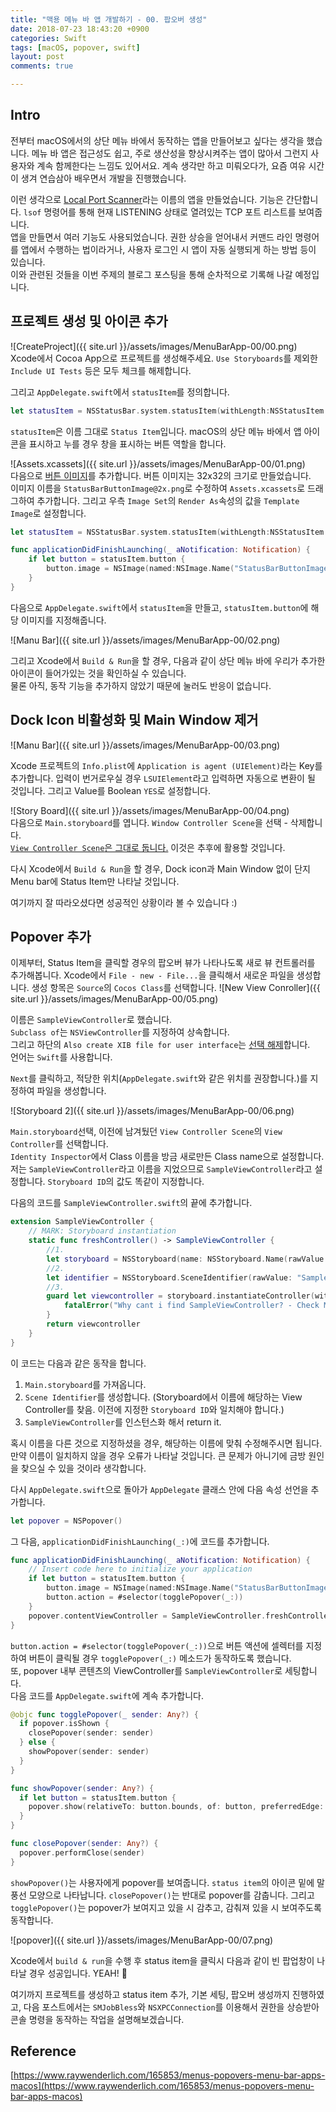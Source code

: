 ```yaml
---
title: "맥용 메뉴 바 앱 개발하기 - 00. 팝오버 생성"
date: 2018-07-23 18:43:20 +0900
categories: Swift
tags: [macOS, popover, swift]
layout: post
comments: true

---
```


## Intro
전부터 macOS에서의 상단 메뉴 바에서 동작하는 앱을 만들어보고 싶다는 생각을 했습니다. 메뉴 바 앱은 접근성도 쉽고, 주로 생산성을 향상시켜주는 앱이 많아서 그런지 사용자와 계속 함께한다는 느낌도 있어서요. 계속 생각만 하고 미뤄오다가, 요즘 여유 시간이 생겨 연습삼아 배우면서 개발을 진행했습니다.

이런 생각으로 [Local Port Scanner](https://github.com/rajephon/LocalPortScanner)라는 이름의 앱을 만들었습니다. 기능은 간단합니다. `lsof` 명령어를 통해 현재 LISTENING 상태로 열려있는 TCP 포트 리스트를 보여줍니다.  
앱을 만들면서 여러 기능도 사용되었습니다. 권한 상승을 얻어내서 커맨드 라인 명령어를 앱에서 수행하는 법이라거나, 사용자 로그인 시 앱이 자동 실행되게 하는 방법 등이 있습니다.  
이와 관련된 것들을 이번 주제의 블로그 포스팅을 통해 순차적으로 기록해 나갈 예정입니다.

## 프로젝트 생성 및 아이콘 추가
![CreateProject]({{ site.url }}/assets/images/MenuBarApp-00/00.png)  
Xcode에서 Cocoa App으로 프로젝트를 생성해주세요. `Use Storyboards`를 제외한 `Include UI Tests` 등은 모두 체크를 해제합니다.

그리고 `AppDelegate.swift`에서 `statusItem`를 정의합니다.
```swift
let statusItem = NSStatusBar.system.statusItem(withLength:NSStatusItem.squareLength)
```
`statusItem`은 이름 그대로 `Status Item`입니다. macOS의 상단 메뉴 바에서 앱 아이콘을 표시하고 누를 경우 창을 표시하는 버튼 역할을 합니다.  

![Assets.xcassets]({{ site.url }}/assets/images/MenuBarApp-00/01.png)  
다음으로 [버튼 이미지](https://github.com/rajephon/LocalPortScanner/blob/master/PortScanner/Assets.xcassets/StatusBarButtonImage.imageset/StatusBarButtonImage%402x.png)를 추가합니다. 버튼 이미지는 32x32의 크기로 만들었습니다.  
이미지 이름을 `StatusBarButtonImage@2x.png`로 수정하여 `Assets.xcassets`로 드래그하여 추가합니다. 그리고 우측 `Image Set`의 `Render As`속성의 값을 `Template Image`로 설정합니다.

```swift
let statusItem = NSStatusBar.system.statusItem(withLength:NSStatusItem.squareLength)

func applicationDidFinishLaunching(_ aNotification: Notification) {
    if let button = statusItem.button {
        button.image = NSImage(named:NSImage.Name("StatusBarButtonImage"))
    }
}
```
다음으로 `AppDelegate.swift`에서 `statusItem`을 만들고, `statusItem.button`에 해당 이미지를 지정해줍니다.

![Manu Bar]({{ site.url }}/assets/images/MenuBarApp-00/02.png)  

그리고 Xcode에서 `Build & Run`을 할 경우, 다음과 같이 상단 메뉴 바에 우리가 추가한 아이콘이 들어가있는 것을 확인하실 수 있습니다.  
물론 아직, 동작 기능을 추가하지 않았기 때문에 눌러도 반응이 없습니다. 

## Dock Icon 비활성화 및 Main Window 제거

![Manu Bar]({{ site.url }}/assets/images/MenuBarApp-00/03.png)  

Xcode 프로젝트의 `Info.plist`에 `Application is agent (UIElement)`라는 Key를 추가합니다. 입력이 번거로우실 경우 `LSUIElement`라고 입력하면 자동으로 변환이 될 것입니다. 그리고 Value를 Boolean `YES`로 설정합니다.

![Story Board]({{ site.url }}/assets/images/MenuBarApp-00/04.png)  
다음으로 `Main.storyboard`를 엽니다. `Window Controller Scene`을 선택 - 삭제합니다.  
<u>`View Controller Scene`은 그대로 둡니다.</u> 이것은 추후에 활용할 것입니다.

다시 Xcode에서 `Build & Run`을 할 경우, Dock icon과 Main Window 없이 단지 Menu bar에 Status Item만 나타날 것입니다.

여기까지 잘 따라오셨다면 성공적인 상황이라 볼 수 있습니다 :)

## Popover 추가
이제부터, Status Item을 클릭할 경우의 팝오버 뷰가 나타나도록 새로 뷰 컨트롤러를 추가해봅니다. Xcode에서 `File - new - File...`을 클릭해서 새로운 파일을 생성합니다. 생성 항목은 `Source`의 `Cocos Class`를 선택합니다.
![New View Conroller]({{ site.url }}/assets/images/MenuBarApp-00/05.png)  

이름은 `SampleViewController`로 했습니다.  
`Subclass of`는 `NSViewController`를 지정하여 상속합니다.  
그리고 하단의 `Also create XIB file for user interface`는 <u>선택 해제</u>합니다.  
언어는 `Swift`를 사용합니다.  

`Next`를 클릭하고, 적당한 위치(`AppDelegate.swift`와 같은 위치를 권장합니다.)를 지정하여 파일을 생성합니다.

![Storyboard 2]({{ site.url }}/assets/images/MenuBarApp-00/06.png)  

`Main.storyboard`선택, 이전에 남겨뒀던 `View Controller Scene`의 `View Controller`를 선택합니다.  
`Identity Inspector`에서 Class 이름을 방금 새로만든 Class name으로 설정합니다. 저는 `SampleViewController`라고 이름을 지었으므로 `SampleViewController`라고 설정합니다. `Storyboard ID`의 값도 똑같이 지정합니다.

다음의 코드를 `SampleViewController.swift`의 끝에 추가합니다.
```swift
extension SampleViewController {
    // MARK: Storyboard instantiation
    static func freshController() -> SampleViewController {
        //1.
        let storyboard = NSStoryboard(name: NSStoryboard.Name(rawValue: "Main"), bundle: nil)
        //2.
        let identifier = NSStoryboard.SceneIdentifier(rawValue: "SampleViewController")
        //3.
        guard let viewcontroller = storyboard.instantiateController(withIdentifier: identifier) as? SampleViewController else {
            fatalError("Why cant i find SampleViewController? - Check Main.storyboard")
        }
        return viewcontroller
    }
}
```
이 코드는 다음과 같은 동작을 합니다.  
1. `Main.storyboard`를 가져옵니다.
2. `Scene Identifier`를 생성합니다. (Storyboard에서 이름에 해당하는 View Controller를 찾음. 이전에 지정한 `Storyboard ID`와 일치해야 합니다.)
3. `SampleViewController`를 인스턴스화 해서 return it.

혹시 이름을 다른 것으로 지정하셨을 경우, 해당하는 이름에 맞춰 수정해주시면 됩니다.
만약 이름이 일치하지 않을 경우 오류가 나타날 것입니다. 큰 문제가 아니기에 금방 원인을 찾으실 수 있을 것이라 생각합니다.

다시 `AppDelegate.swift`으로 돌아가 `AppDelegate` 클래스 안에 다음 속성 선언을 추가합니다.
```swift
let popover = NSPopover()
```
그 다음, `applicationDidFinishLaunching(_:)`에 코드를 추가합니다.  
```swift
func applicationDidFinishLaunching(_ aNotification: Notification) {
    // Insert code here to initialize your application
    if let button = statusItem.button {
        button.image = NSImage(named:NSImage.Name("StatusBarButtonImage"))
        button.action = #selector(togglePopover(_:))
    }
    popover.contentViewController = SampleViewController.freshController()
}
```
`button.action = #selector(togglePopover(_:))`으로 버튼 액션에 셀렉터를 지정하여 버튼이 클릭될 경우 `togglePopover(_:)` 메소드가 동작하도록 했습니다.  
또, popover 내부 콘텐츠의 ViewController를 `SampleViewController`로 세팅합니다.  
다음 코드를 `AppDelegate.swift`에 계속 추가합니다.

```swift
@objc func togglePopover(_ sender: Any?) {
  if popover.isShown {
    closePopover(sender: sender)
  } else {
    showPopover(sender: sender)
  }
}

func showPopover(sender: Any?) {
  if let button = statusItem.button {
    popover.show(relativeTo: button.bounds, of: button, preferredEdge: NSRectEdge.minY)
  }
}

func closePopover(sender: Any?) {
  popover.performClose(sender)
}
```

`showPopover()`는 사용자에게 popover를 보여줍니다. `status item`의 아이콘 밑에 말풍선 모양으로 나타납니다. `closePopover()`는 반대로 popover를 감춥니다. 그리고 `togglePopover()`는 popover가 보여지고 있을 시 감추고, 감춰져 있을 시 보여주도록 동작합니다.

![popover]({{ site.url }}/assets/images/MenuBarApp-00/07.png)  

Xcode에서 `build & run`을 수행 후 status item을 클릭시 다음과 같이 빈 팝업창이 나타날 경우 성공입니다. YEAH! 🎉

여기까지 프로젝트를 생성하고 status item 추가, 기본 세팅, 팝오버 생성까지 진행하였고, 다음 포스트에서는 `SMJobBless`와 `NSXPCConnection`를 이용해서 권한을 상승받아 콘솔 명령을 동작하는 작업을 설명해보겠습니다.

## Reference
[https://www.raywenderlich.com/165853/menus-popovers-menu-bar-apps-macos](https://www.raywenderlich.com/165853/menus-popovers-menu-bar-apps-macos)